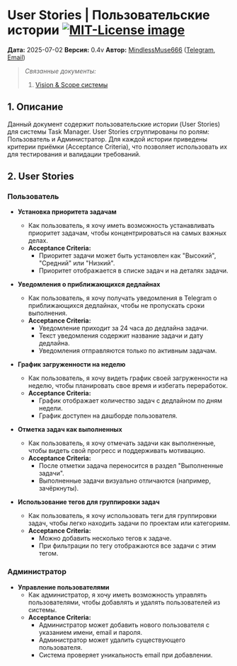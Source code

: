# User Stories | Пользовательские истории <a href="https://opensource.org/licenses/MIT"><img src="https://img.shields.io/badge/License-MIT-yellow.svg" alt="MIT-License image"></a>

**Дата:** 2025-07-02
**Версия:** 0.4v
**Автор:** [MindlessMuse666](https://github.com/MindlessMuse666) ([Telegram](https://t.me/mindless_muse "Telegram"), [Email](mindlessmuse.666@gmail.com "Email"))

> _Связанные документы:_
>
> 1. [Vision & Scope системы](../01-business/vision-and-scope.md "Документ: Vision & Scope системы")

## 1. Описание

Данный документ содержит пользовательские истории (User Stories) для системы Task Manager. User Stories сгруппированы по ролям: Пользователь и Администратор. Для каждой истории приведены критерии приёмки (Acceptance Criteria), что позволяет использовать их для тестирования и валидации требований.

## 2. User Stories

### Пользователь

- **Установка приоритета задачам**

  - Как пользователь, я хочу иметь возможность устанавливать приоритет задачам, чтобы концентрироваться на самых важных делах.
  - **Acceptance Criteria:**
    - Приоритет задачи может быть установлен как "Высокий", "Средний" или "Низкий".
    - Приоритет отображается в списке задач и на деталях задачи.

- **Уведомления о приближающихся дедлайнах**

  - Как пользователь, я хочу получать уведомления в Telegram о приближающихся дедлайнах, чтобы не пропускать сроки выполнения.
  - **Acceptance Criteria:**
    - Уведомление приходит за 24 часа до дедлайна задачи.
    - Текст уведомления содержит название задачи и дату дедлайна.
    - Уведомления отправляются только по активным задачам.

- **График загруженности на неделю**

  - Как пользователь, я хочу видеть график своей загруженности на неделю, чтобы планировать свое время и избегать переработок.
  - **Acceptance Criteria:**
    - График отображает количество задач с дедлайном по дням недели.
    - График доступен на дашборде пользователя.

- **Отметка задач как выполненных**

  - Как пользователь, я хочу отмечать задачи как выполненные, чтобы видеть свой прогресс и поддерживать мотивацию.
  - **Acceptance Criteria:**
    - После отметки задача переносится в раздел "Выполненные задачи".
    - Выполненные задачи визуально отличаются (например, зачёркнуты).

- **Использование тегов для группировки задач**
  - Как пользователь, я хочу использовать теги для группировки задач, чтобы легко находить задачи по проектам или категориям.
  - **Acceptance Criteria:**
    - Можно добавить несколько тегов к задаче.
    - При фильтрации по тегу отображаются все задачи с этим тегом.

### Администратор

- **Управление пользователями**
  - Как администратор, я хочу иметь возможность управлять пользователями, чтобы добавлять и удалять пользователей из системы.
  - **Acceptance Criteria:**
    - Администратор может добавить нового пользователя с указанием имени, email и пароля.
    - Администратор может удалить существующего пользователя.
    - Система проверяет уникальность email при добавлении.
